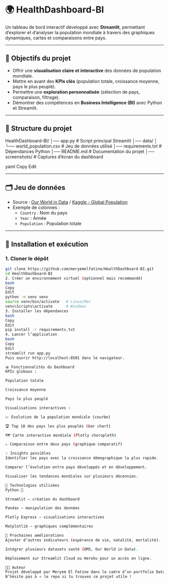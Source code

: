 # 🌍 HealthDashboard-BI

Un tableau de bord interactif développé avec **Streamlit**, permettant d’explorer et d’analyser la population mondiale à travers des graphiques dynamiques, cartes et comparaisons entre pays.

---

## 📌 Objectifs du projet

- Offrir une **visualisation claire et interactive** des données de population mondiale.
- Mettre en avant des **KPIs clés** (population totale, croissance moyenne, pays le plus peuplé).
- Permettre une **exploration personnalisée** (sélection de pays, comparaison, filtrage).
- Démontrer des compétences en **Business Intelligence (BI)** avec Python et Streamlit.

---

## 📂 Structure du projet

HealthDashboard-BI/
│── app.py # Script principal Streamlit
│── data/
│ └── world_population.csv # Jeu de données utilisé
│── requirements.txt # Dépendances Python
│── README.md # Documentation du projet
│── screenshots/ # Captures d’écran du dashboard

yaml
Copy
Edit

---

## 🗂️ Jeu de données

- Source : [Our World in Data](https://ourworldindata.org/) / [Kaggle - Global Population](https://www.kaggle.com/)
- Exemple de colonnes :
  - `Country` : Nom du pays
  - `Year` : Année
  - `Population` : Population totale

---

## 🚀 Installation et exécution

### 1. Cloner le dépôt
```bash
git clone https://github.com/meryemelfatine/HealthDashboard-BI.git
cd HealthDashboard-BI
2. Créer un environnement virtuel (optionnel mais recommandé)
bash
Copy
Edit
python -m venv venv
source venv/bin/activate   # Linux/Mac
venv\Scripts\activate      # Windows
3. Installer les dépendances
bash
Copy
Edit
pip install -r requirements.txt
4. Lancer l’application
bash
Copy
Edit
streamlit run app.py
Puis ouvrir http://localhost:8501 dans le navigateur.

📊 Fonctionnalités du Dashboard
KPIs globaux :

Population totale

Croissance moyenne

Pays le plus peuplé

Visualisations interactives :

📈 Évolution de la population mondiale (courbe)

🏆 Top 10 des pays les plus peuplés (bar chart)

🗺️ Carte interactive mondiale (Plotly choropleth)

⚔️ Comparaison entre deux pays (graphique comparatif)

💡 Insights possibles
Identifier les pays avec la croissance démographique la plus rapide.

Comparer l’évolution entre pays développés et en développement.

Visualiser les tendances mondiales sur plusieurs décennies.

🔧 Technologies utilisées
Python 🐍

Streamlit – création du dashboard

Pandas – manipulation des données

Plotly Express – visualisations interactives

Matplotlib – graphiques complémentaires

📌 Prochaines améliorations
Ajouter d’autres indicateurs (espérance de vie, natalité, mortalité).

Intégrer plusieurs datasets santé (OMS, Our World in Data).

Déploiement sur Streamlit Cloud ou Heroku pour un accès en ligne.

👩‍💻 Auteur
Projet développé par Meryem El Fatine dans le cadre d’un portfolio Data/BI.
N’hésite pas à ⭐ le repo si tu trouves ce projet utile !